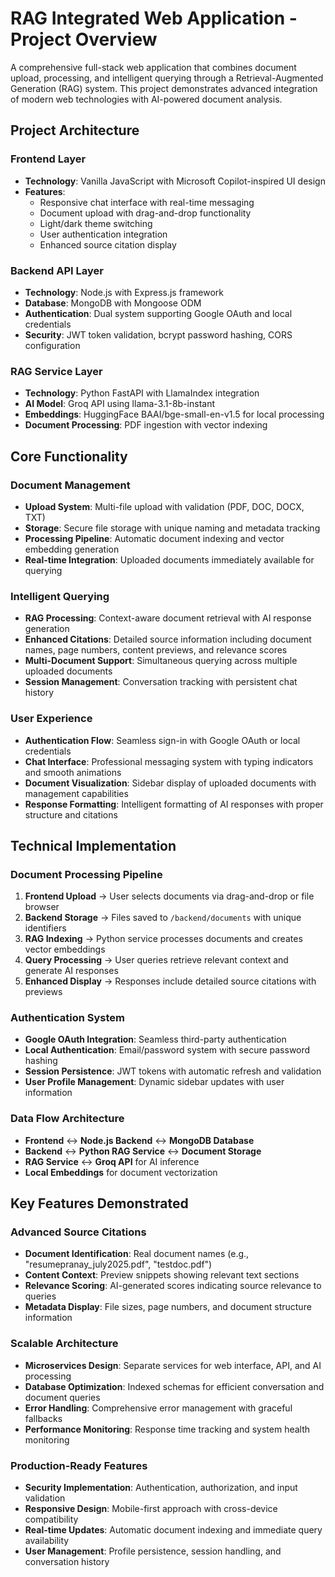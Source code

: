 # RAG Integrated Web Application - Project Overview

A comprehensive full-stack web application that combines document upload, processing, and intelligent querying through a Retrieval-Augmented Generation (RAG) system. This project demonstrates advanced integration of modern web technologies with AI-powered document analysis.

## **Project Architecture**

### **Frontend Layer**
- **Technology**: Vanilla JavaScript with Microsoft Copilot-inspired UI design
- **Features**: 
  - Responsive chat interface with real-time messaging
  - Document upload with drag-and-drop functionality
  - Light/dark theme switching
  - User authentication integration
  - Enhanced source citation display

### **Backend API Layer**
- **Technology**: Node.js with Express.js framework
- **Database**: MongoDB with Mongoose ODM
- **Authentication**: Dual system supporting Google OAuth and local credentials
- **Security**: JWT token validation, bcrypt password hashing, CORS configuration

### **RAG Service Layer**
- **Technology**: Python FastAPI with LlamaIndex integration
- **AI Model**: Groq API using llama-3.1-8b-instant
- **Embeddings**: HuggingFace BAAI/bge-small-en-v1.5 for local processing
- **Document Processing**: PDF ingestion with vector indexing

## **Core Functionality**

### **Document Management**
- **Upload System**: Multi-file upload with validation (PDF, DOC, DOCX, TXT)
- **Storage**: Secure file storage with unique naming and metadata tracking
- **Processing Pipeline**: Automatic document indexing and vector embedding generation
- **Real-time Integration**: Uploaded documents immediately available for querying

### **Intelligent Querying**
- **RAG Processing**: Context-aware document retrieval with AI response generation
- **Enhanced Citations**: Detailed source information including document names, page numbers, content previews, and relevance scores
- **Multi-Document Support**: Simultaneous querying across multiple uploaded documents
- **Session Management**: Conversation tracking with persistent chat history

### **User Experience**
- **Authentication Flow**: Seamless sign-in with Google OAuth or local credentials
- **Chat Interface**: Professional messaging system with typing indicators and smooth animations
- **Document Visualization**: Sidebar display of uploaded documents with management capabilities
- **Response Formatting**: Intelligent formatting of AI responses with proper structure and citations

## **Technical Implementation**

### **Document Processing Pipeline**
1. **Frontend Upload** → User selects documents via drag-and-drop or file browser
2. **Backend Storage** → Files saved to `/backend/documents` with unique identifiers
3. **RAG Indexing** → Python service processes documents and creates vector embeddings
4. **Query Processing** → User queries retrieve relevant context and generate AI responses
5. **Enhanced Display** → Responses include detailed source citations with previews

### **Authentication System**
- **Google OAuth Integration**: Seamless third-party authentication
- **Local Authentication**: Email/password system with secure password hashing
- **Session Persistence**: JWT tokens with automatic refresh and validation
- **User Profile Management**: Dynamic sidebar updates with user information

### **Data Flow Architecture**
- **Frontend** ↔ **Node.js Backend** ↔ **MongoDB Database**
- **Backend** ↔ **Python RAG Service** ↔ **Document Storage**
- **RAG Service** ↔ **Groq API** for AI inference
- **Local Embeddings** for document vectorization

## **Key Features Demonstrated**

### **Advanced Source Citations**
- **Document Identification**: Real document names (e.g., "resumepranay_july2025.pdf", "testdoc.pdf")
- **Content Context**: Preview snippets showing relevant text sections
- **Relevance Scoring**: AI-generated scores indicating source relevance to queries
- **Metadata Display**: File sizes, page numbers, and document structure information

### **Scalable Architecture**
- **Microservices Design**: Separate services for web interface, API, and AI processing
- **Database Optimization**: Indexed schemas for efficient conversation and document queries
- **Error Handling**: Comprehensive error management with graceful fallbacks
- **Performance Monitoring**: Response time tracking and system health monitoring

### **Production-Ready Features**
- **Security Implementation**: Authentication, authorization, and input validation
- **Responsive Design**: Mobile-first approach with cross-device compatibility
- **Real-time Updates**: Automatic document indexing and immediate query availability
- **User Management**: Profile persistence, session handling, and conversation history
